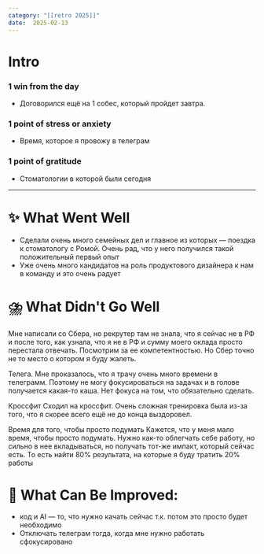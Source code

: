 ```yaml
---
category: "[[retro 2025]]"
date:  2025-02-13
---
```


# Intro
### 1 win from the day
- Договорился ещё на 1 собес, который пройдет завтра. 
### 1 point of stress or anxiety
- Время, которое я провожу в телеграм 
### 1 point of gratitude
- Стоматологии в которой были сегодня
---
# **✨ What Went Well**

- Сделали очень много семейных дел и главное из которых — поездка к стоматологу с Ромой. Очень рад, что у него получился такой положительный первый опыт
- Уже очень много кандидатов на роль продуктового дизайнера к нам в команду и это очень радует

#  **⛈️ What Didn't Go Well**

Мне написали со Сбера, но рекрутер там не знала, что я сейчас не в РФ и после того, как узнала, что я не в РФ и сумму моего оклада просто перестала отвечать. Посмотрим за ее компетентностью. Но Сбер точно не то место о котором я буду жалеть. 

Телега.
Мне проказалось, что я трачу очень много времени в телеграмм. Поэтому не могу фокусироваться на задачах и в голове получается какая-то каша. Нет фокуса на том, что обязательно сделать. 

Кроссфит
Сходил на кроссфит. Очень сложная тренировка была из-за того, что я скорее всего ещё не до конца выздоровел. 

Время для того, чтобы просто подумать
Кажется, что у меня мало время, чтобы просто подумать. Нужно как-то облегчать себе работу, но сильно в нее вкладываться, но получать тот-же импакт, который сейчас есть. То есть найти 80% результата, на которые я буду тратить 20% работы



# **💫 What Can Be Improved**:
- код и AI — то, что нужно качать сейчас т.к. потом это просто будет необходимо
- Отключать телеграм тогда, когда мне нужно работать сфокусировано

